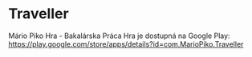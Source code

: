 # Traveller
Mário Piko Hra - Bakalárska Práca
Hra je dostupná na Google Play: https://play.google.com/store/apps/details?id=com.MarioPiko.Traveller
